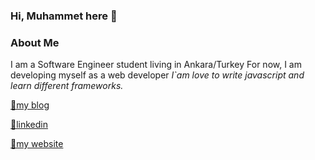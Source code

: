 ### Hi, Muhammet here 👋

<!--
**cokyaman65/cokyaman65** is a ✨ _special_ ✨ repository because its `README.md` (this file) appears on your GitHub profile.

Here are some ideas to get you started:

- 🔭 I’m currently working on ...
- 🌱 I’m currently learning ...
- 👯 I’m looking to collaborate on ...
- 🤔 I’m looking for help with ...
- 💬 Ask me about ...
- 📫 How to reach me: ...
- 😄 Pronouns: ...
- ⚡ Fun fact: ...
-->
### About Me 
I am a Software Engineer student living in Ankara/Turkey
For now, I am developing myself as a web developer 
*I`am love to write javascript and learn different frameworks.*


[🤔my blog](https://medium.com/@cokyamanmuhammet)

[💬linkedin](https://www.linkedin.com/in/muhammet-%C3%A7okyaman-ba9591197/)

[🔭my website](muhammetcokyaman.com)
